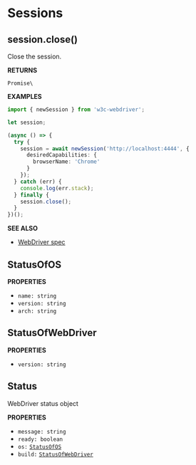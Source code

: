 # Sessions

## session.close\(\)

Close the session.

**RETURNS**

`Promise\`

**EXAMPLES**

```typescript
import { newSession } from 'w3c-webdriver';

let session;

(async () => {
  try {
    session = await newSession('http://localhost:4444', {
      desiredCapabilities: {
        browserName: 'Chrome'
      }
    });
  } catch (err) {
    console.log(err.stack);
  } finally {
    session.close();
  }
})();
```

**SEE ALSO**

* [WebDriver spec](https://www.w3.org/TR/webdriver/#delete-session)

## StatusOfOS

**PROPERTIES**

* `name: string`
* `version: string`
* `arch: string`

## StatusOfWebDriver

**PROPERTIES**

* `version: string`

## Status

WebDriver status object

**PROPERTIES**

* `message: string`
* `ready: boolean`
* `os:` [`StatusOfOS`](sessions.md#statusofos)
* `build:` [`StatusOfWebDriver`](sessions.md#statusofwebdriver)

